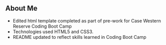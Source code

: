 ## About Me 

* Edited html template completed as part of pre-work for Case Western Reserve Coding Boot Camp
* Technologies used HTML5 and CSS3.
* README updated to reflect skills learned in Coding Boot Camp
